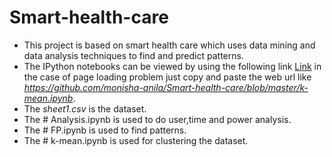 # Smart-health-care
* This project is based on smart health care which uses data mining and data analysis techniques to find and predict patterns.
* The IPython notebooks can be viewed by using the following link [Link](https://nbviewer.jupyter.org/) in the case of page loading problem just copy and paste the web url like *https://github.com/monisha-anila/Smart-health-care/blob/master/k-mean.ipynb*.
* The *sheet1.csv* is the dataset.
* The # Analysis.ipynb is used to do user,time and power analysis.
* The # FP.ipynb is used to find patterns.
* The # k-mean.ipynb is used for clustering the dataset. 
